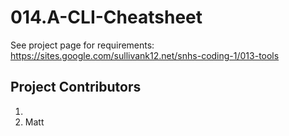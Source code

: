 # 014.A-CLI-Cheatsheet

See project page for requirements:<br>
https://sites.google.com/sullivank12.net/snhs-coding-1/013-tools

## Project Contributors
1.  
2. Matt
